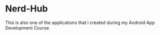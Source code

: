 # Nerd-Hub
This is also one of the applications that I created during my Android App Development Course.

